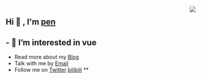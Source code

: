 <!-- - 👋 Hi, I’m @bzpen
- 👀 I’m interested in vue -->
<img align="right" src="https://github-readme-stats.vercel.app/api?username=wangrunlin&count_private=true" />

## Hi 👋 , I'm [pen](http://bzpen.com/)
## - 👀 I’m interested in vue
- Read more about my [Blog](https://wangrunlin.com/blog)
- Talk with me by [Email](mailto:leo@wangrunlin.com)
- Follow me on [Twitter](https://twitter.com/wangrunlin_) [bilibili](https://space.bilibili.com/294989861)
**
<!---
bzpen/bzpen is a ✨ special ✨ repository because its `README.md` (this file) appears on your GitHub profile.
You can click the Preview link to take a look at your changes.
--->
